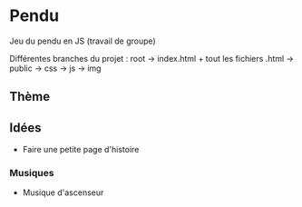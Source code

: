 # Pendu
Jeu du pendu en JS (travail de groupe)

Différentes branches du projet :
root
  -> index.html + tout les fichiers .html
  -> public
    -> css
    -> js
    -> img


## Thème


## Idées
* Faire une petite page d'histoire


### Musiques
* Musique d'ascenseur





